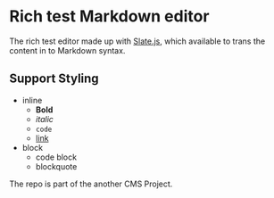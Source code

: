 # Rich test Markdown editor

The rich test editor made up with [Slate.js](https://www.slatejs.org/examples), which available to trans the content in to Markdown syntax.



## Support Styling
- inline
   - **Bold**
   - _italic_
   - `code`
   - [link](#)
- block
   - code block
   - blockquote


The repo is part of the another CMS Project.